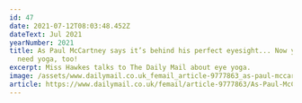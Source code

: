 ```yaml
---
id: 47
date: 2021-07-12T08:03:48.452Z
dateText: Jul 2021
yearNumber: 2021
title: As Paul McCartney says it’s behind his perfect eyesight... Now your eyes
  need yoga, too!
excerpt: Miss Hawkes talks to The Daily Mail about eye yoga.
image: /assets/www.dailymail.co.uk_femail_article-9777863_as-paul-mccartney-says-perfect-eyesight-eyes-need-yoga-too.html.jpg
article: https://www.dailymail.co.uk/femail/article-9777863/As-Paul-McCartney-says-perfect-eyesight-eyes-need-yoga-too.html
---
```

